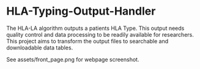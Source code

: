 # HLA-Typing-Output-Handler
The HLA-LA algorithm outputs a patients HLA Type. This output needs quality control and data processing to be readily available for researchers. This project aims to transform the output files to searchable and downloadable data tables.

See assets/front_page.png for webpage screenshot.